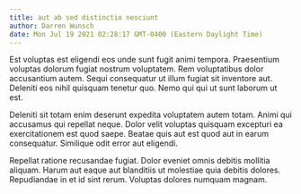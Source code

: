 ```yaml
---
title: aut ab sed distinctio nesciunt
author: Darren Wunsch
date: Mon Jul 19 2021 02:28:17 GMT-0400 (Eastern Daylight Time)
---
```

Est voluptas est eligendi eos unde sunt fugit animi tempora. Praesentium voluptas dolorum fugiat nostrum voluptatem. Rem voluptatibus dolor accusantium autem. Sequi consequatur ut illum fugiat sit inventore aut. Deleniti eos nihil quisquam tenetur quo. Nemo qui qui ut sunt laborum ut est.

 Deleniti sit totam enim deserunt expedita voluptatem autem totam. Animi qui accusamus qui repellat neque. Dolor velit voluptas quisquam excepturi ea exercitationem est quod saepe. Beatae quis aut est quod aut in earum consequatur. Similique odit error aut eligendi.

 Repellat ratione recusandae fugiat. Dolor eveniet omnis debitis mollitia aliquam. Harum aut eaque aut blanditiis ut molestiae quia debitis dolores. Repudiandae in et id sint rerum. Voluptas dolores numquam magnam.